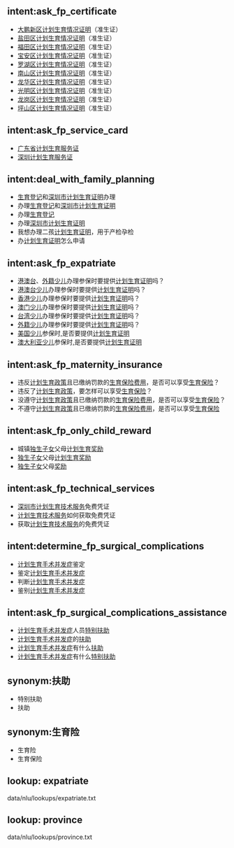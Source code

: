 ## intent:ask_fp_certificate
- [大鹏新区](district)[计划生育情况证明](fp_state_certificate)（准生证）
- [盐田区](district)[计划生育情况证明](fp_state_certificate)（准生证）
- [福田区](district)[计划生育情况证明](fp_state_certificate)（准生证）
- [宝安区](district)[计划生育情况证明](fp_state_certificate)（准生证）
- [罗湖区](district)[计划生育情况证明](fp_state_certificate)（准生证）
- [南山区](district)[计划生育情况证明](fp_state_certificate)（准生证）
- [龙华区](district)[计划生育情况证明](fp_state_certificate)（准生证）
- [光明区](district)[计划生育情况证明](fp_state_certificate)（准生证）
- [龙岗区](district)[计划生育情况证明](fp_state_certificate)（准生证）
- [坪山区](district)[计划生育情况证明](fp_state_certificate)（准生证）
## intent:ask_fp_service_card
- [广东省](province)[计划生育服务证](fp_service_card)
- [深圳](city)[计划生育服务证](fp_service_card)
## intent:deal_with_family_planning
- [生育登记](birth_registration)和[深圳市](city)[计划生育证明](fp_certificate)办理
- 办理[生育登记](birth_registration)和[深圳市](city)[计划生育证明](fp_certificate)
- 办理[生育登记](birth_registration)
- 办理[深圳市](city)[计划生育证明](fp_certificate)
- 我想办理二孩[计划生育证明](fp_certificate)，用于产检孕检
- 办[计划生育证明](fp_certificate)怎么申请
## intent:ask_fp_expatriate
- [港澳台](expatriate)、[外籍](expatriate)[少儿](children)办理参保时要提供[计划生育证明](fp_certificate)吗？
- [港澳台](expatriate)[少儿](children)办理参保时要提供[计划生育证明](fp_certificate)吗？
- [香港](expatriate)[少儿](children)办理参保时要提供[计划生育证明](fp_certificate)吗？
- [澳门](expatriate)[少儿](children)办理参保时要提供[计划生育证明](fp_certificate)吗？
- [台湾](expatriate)[少儿](children)办理参保时要提供[计划生育证明](fp_certificate)吗？
- [外籍](expatriate)[少儿](children)办理参保时要提供[计划生育证明](fp_certificate)吗？
- [美国](expatriate)[少儿](children)参保时,是否要提供[计划生育证明](fp_certificate)
- [澳大利亚](expatriate)[少儿](children)参保时,是否要提供[计划生育证明](fp_certificate)
## intent:ask_fp_maternity_insurance
- 违反[计划生育政策](fp_violate)且已缴纳罚款的[生育保险费用](mi_costs)，是否可以享受[生育保险](maternity_insurance)？
- 违反了[计划生育政策](fp_violate)，要怎样可以享受[生育保险](maternity_insurance)？
- 没遵守[计划生育政策](fp_violate)且已缴纳罚款的[生育保险费用](mi_costs)，是否可以享受[生育保险](maternity_insurance)？
- 不遵守[计划生育政策](fp_violate)且已缴纳罚款的[生育保险费用](maternity_insurance)，是否可以享受[生育保险](maternity_insurance)
## intent:ask_fp_only_child_reward
- 城镇[独生子女](only_child)父母[计划生育奖励](reward)
- [独生子女](only_child)父母[计划生育奖励](reward)
- [独生子女](only_child)父母[奖励](reward)
## intent:ask_fp_technical_services
- [深圳市](city)[计划生育技术服务](fp_technical_services)免费凭证
- [计划生育技术服务](fp_technical_services)如何获取免费凭证
- 获取[计划生育技术服务](fp_technical_services)的免费凭证
## intent:determine_fp_surgical_complications
- [计划生育手术并发症](fp_surgical_complications)鉴定
- 鉴定[计划生育手术并发症](fp_surgical_complications)
- 判断[计划生育手术并发症](fp_surgical_complications)
- 鉴别[计划生育手术并发症](fp_surgical_complications)
## intent:ask_fp_surgical_complications_assistance
- [计划生育手术并发症](fp_surgical_complications)人员[特别扶助](assistance)
- [计划生育手术并发症](fp_surgical_complications)的[扶助](assistance)
- [计划生育手术并发症](fp_surgical_complications)有什么[扶助](assistance)
- [计划生育手术并发症](fp_surgical_complications)有什么[特别扶助](assistance)

## synonym:扶助
- 特别扶助
- 扶助

## synonym:生育险
- 生育险
- 生育保险

## lookup: expatriate
data/nlu/lookups/expatriate.txt

## lookup: province
data/nlu/lookups/province.txt